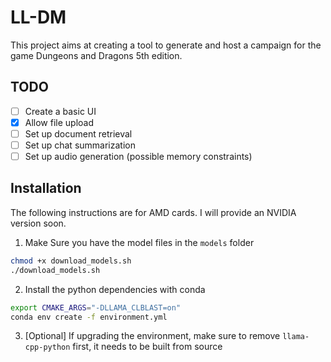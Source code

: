 # LL-DM

This project aims at creating a tool to generate and host a campaign for the game Dungeons and Dragons 5th edition.

## TODO

* [ ] Create a basic UI
* [x] Allow file upload
* [ ] Set up document retrieval
* [ ] Set up chat summarization
* [ ] Set up audio generation (possible memory constraints)

## Installation
The following instructions are for AMD cards. I will provide an NVIDIA version soon.

1. Make Sure you have the model files in the `models` folder
```bash
chmod +x download_models.sh
./download_models.sh
```
2. Install the python dependencies with conda
```bash
export CMAKE_ARGS="-DLLAMA_CLBLAST=on"
conda env create -f environment.yml
```
3. [Optional] If upgrading the environment, make sure to remove `llama-cpp-python` first, it needs to be built from source